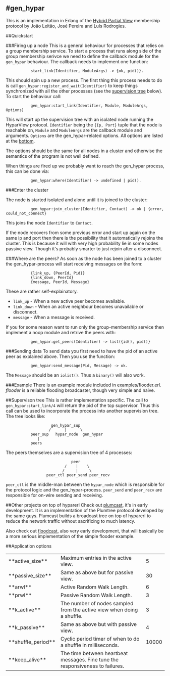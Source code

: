 #gen_hypar
---------
This is an implementation in Erlang of the [Hybrid Partial View][] membership protocol by João Leitão, José Pereira and Luís Rodrogies.

[Hybrid Partial View]: http://docs.di.fc.ul.pt/jspui/bitstream/10455/2981/1/07-13.pdf

##Quickstart

###Firing up a node
This is a general behaviour for processes that relies on a group membership service. To start a process that runs along side of the group membership serivce we need to define the callback module for  the ``gen_hypar`` behaviour. The callback needs to implement one function:
               
               start_link(Identifier, ModuleArgs) -> {ok, pid()}.

This should spin up a new process. The first thing this process needs to do is call ``gen_hypar:register_and_wait(Identifier)`` to keep things synchronized with all the other processes (see the [supervision tree](#supervision-tree) below). To start the behaviour call:
               
               gen_hypar:start_link(Identifier, Module, ModuleArgs, Options)

This will start up the supervision tree with an isolated node running the HyparView protocol. ``Identifier`` being the ``{Ip, Port}`` tuple that the node is reachable on, ``Module`` and ``ModuleArgs`` are the callback module and arguments. ``Options`` are the gen_hypar-related options. All options are listed at the [bottom](#application-options).

The options should be the same for all nodes in a cluster and otherwise the semantics of the program is not well defined.

When things are fired up we probably want to reach the gen_hypar process, this can be done via:
               
               gen_hypar:where(Identifier) -> undefined | pid().

###Enter the cluster

The node is started isolated and alone until it is joined to the cluster:

               gen_hypar:join_cluster(Identifier, Contact) -> ok | {error, could_not_connect}
               
This joins the node ``Identifier`` to ``Contact``.

If the node recovers from some previous error and start up again on the same ip and port then there is the possibility that it automatically rejoins the cluster. This is because it will with very high probability lie in some nodes passive view. Though it's probably smarter to just rejoin after a disconnect.

###Where are the peers?
As soon as the node has been joined to a cluster the gen_hypar-process will start receiving messages on the form:
               
               {link_up, {PeerId, Pid}}
               {link_down, PeerId}
               {message, PeerId, Message}

These are rather self-explainatory. 
* ``link_up`` - When a new active peer becomes available.
* ``link_down`` - When an active neighbour becomes unavailable or disconnect.
* ``message`` - When a message is received.

If you for some reason want to run only the group-membership service then implement a noop module and retrive the peers with:
               
               gen_hypar:get_peers(Identifier) -> list({id(), pid()}

###Sending data
To send data you first need to have the pid of an active peer as explained above. Then you use the function:
               
               gen_hypar:send_message(Pid, Message) -> ok.

The `Message` should be an ``iolist()``. Thus a ``binary()`` will also work.

###Example
There is an example module included in examples/flooder.erl. *flooder* is a reliable flooding broadcaster, though very simple and naive. 

##Supervison tree
This is rather implementation specific. The call to ``gen_hypar:start_link/4`` will return the pid of the top supervisor. Thus this call can be used to incorporate the process into another supervision tree. The tree looks like:

                        gen_hypar_sup
                       /      |      \ 
               peer_sup   hypar_node  gen_hypar
                  |
               peers

The peers themselves are a supervision tree of 4 processes:

                                 peer
                              /    |    \
                             /     |     \
                      peer_ctl peer_send peer_recv

``peer_ctl`` is the middle-man between the ``hypar_node`` which is responsible for the protocol logic and the gen_hypar-process. ``peer_send`` and ``peer_recv`` are responsible for on-wire sending and receiving.

##Other projects on top of hyparerl
Check out [plumcast][], it's in early development. It is an implementation of the Plumtree protocol developed by the same guys. Plumcast builds a broadcast tree on top of hyparerl to reduce the network traffic without sacrificing to much latency.

Also check out [floodcast][], also very early development, that will basically be a more serious implementation of the simple flooder example.

[plumcast]: emfa/plumcast
[floodcast]: emfa/floodcast

##Application options
<table>
 <tr><td> **active_size**    </td><td> Maximum entries in the active view.</td><td>5</td></tr>
 <tr><td> **passive_size**   </td><td> Same as above but for passive view.</td><td>30</td></tr>
 <tr><td> **arwl**           </td><td> Active Random Walk Length.</td><td>6</td></tr>
 <tr><td> **prwl**           </td><td> Passive Random Walk Length.</td><td>3</td></tr>
 <tr><td> **k_active**       </td><td> The number of nodes sampled from the active view when doing a shuffle.</td><td>3</td</tr>
 <tr><td> **k_passive**      </td><td> Same as above but with passive view.</td><td>4</td></tr>
 <tr><td> **shuffle_period** </td><td> Cyclic period timer of when to do a shuffle in milliseconds.</td><td>10000</td></tr>
 <tr><td> **keep_alive**     </td><td> The time between heartbeat messages. Fine tune the responsiveness to failures.</td></tr>